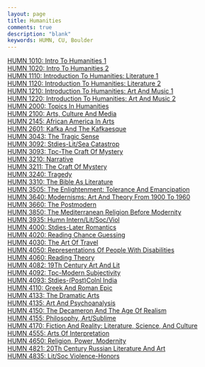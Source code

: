 ```yaml
---
layout: page
title: Humanities
comments: true
description: "blank"
keywords: HUMN, CU, Boulder
---
```

<body>
<div><a href="../../courses/HUMN-1010">HUMN 1010: Intro To Humanities 1</a></div>
<div><a href="../../courses/HUMN-1020">HUMN 1020: Intro To Humanities 2</a></div>
<div><a href="../../courses/HUMN-1110">HUMN 1110: Introduction To Humanities:  Literature 1</a></div>
<div><a href="../../courses/HUMN-1120">HUMN 1120: Introduction To Humanities:  Literature 2</a></div>
<div><a href="../../courses/HUMN-1210">HUMN 1210: Introduction To Humanities: Art And Music 1</a></div>
<div><a href="../../courses/HUMN-1220">HUMN 1220: Introduction To Humanities:  Art And Music 2</a></div>
<div><a href="../../courses/HUMN-2000">HUMN 2000: Topics In Humanities</a></div>
<div><a href="../../courses/HUMN-2100">HUMN 2100: Arts, Culture And Media</a></div>
<div><a href="../../courses/HUMN-2145">HUMN 2145: African America In Arts</a></div>
<div><a href="../../courses/HUMN-2601">HUMN 2601: Kafka And The Kafkaesque</a></div>
<div><a href="../../courses/HUMN-3043">HUMN 3043: The Tragic Sense</a></div>
<div><a href="../../courses/HUMN-3092">HUMN 3092: Stdies-Lit/Sea Catastrop</a></div>
<div><a href="../../courses/HUMN-3093">HUMN 3093: Tpc-The Craft Of Mystery</a></div>
<div><a href="../../courses/HUMN-3210">HUMN 3210: Narrative</a></div>
<div><a href="../../courses/HUMN-3211">HUMN 3211: The Craft Of Mystery</a></div>
<div><a href="../../courses/HUMN-3240">HUMN 3240: Tragedy</a></div>
<div><a href="../../courses/HUMN-3310">HUMN 3310: The Bible As Literature</a></div>
<div><a href="../../courses/HUMN-3505">HUMN 3505: The Enlightenment: Tolerance And Emancipation</a></div>
<div><a href="../../courses/HUMN-3640">HUMN 3640: Modernisms:  Art And Theory From 1900 To 1960</a></div>
<div><a href="../../courses/HUMN-3660">HUMN 3660: The Postmodern</a></div>
<div><a href="../../courses/HUMN-3850">HUMN 3850: The Mediterranean Religion Before Modernity</a></div>
<div><a href="../../courses/HUMN-3935">HUMN 3935: Humn Intern/Lit/Soc/Viol</a></div>
<div><a href="../../courses/HUMN-4000">HUMN 4000: Stdies-Later Romantics</a></div>
<div><a href="../../courses/HUMN-4020">HUMN 4020: Reading Chance Guessing</a></div>
<div><a href="../../courses/HUMN-4030">HUMN 4030: The Art Of Travel</a></div>
<div><a href="../../courses/HUMN-4050">HUMN 4050: Representations Of People With Disabilities</a></div>
<div><a href="../../courses/HUMN-4060">HUMN 4060: Reading Theory</a></div>
<div><a href="../../courses/HUMN-4082">HUMN 4082: 19Th Century Art And Lit</a></div>
<div><a href="../../courses/HUMN-4092">HUMN 4092: Tpc-Modern Subjectivity</a></div>
<div><a href="../../courses/HUMN-4093">HUMN 4093: Stdies-(Post)Colnl India</a></div>
<div><a href="../../courses/HUMN-4110">HUMN 4110: Greek And Roman Epic</a></div>
<div><a href="../../courses/HUMN-4133">HUMN 4133: The Dramatic Arts</a></div>
<div><a href="../../courses/HUMN-4135">HUMN 4135: Art And Psychoanalysis</a></div>
<div><a href="../../courses/HUMN-4150">HUMN 4150: The Decameron And The Age Of Realism</a></div>
<div><a href="../../courses/HUMN-4155">HUMN 4155: Philosophy, Art/Sublime</a></div>
<div><a href="../../courses/HUMN-4170">HUMN 4170: Fiction And Reality: Literature, Science, And Culture</a></div>
<div><a href="../../courses/HUMN-4555">HUMN 4555: Arts Of Interpretation</a></div>
<div><a href="../../courses/HUMN-4650">HUMN 4650: Religion, Power, Modernity</a></div>
<div><a href="../../courses/HUMN-4821">HUMN 4821: 20Th Century Russian Literature And Art</a></div>
<div><a href="../../courses/HUMN-4835">HUMN 4835: Lit/Soc Violence-Honors</a></div>
</body>